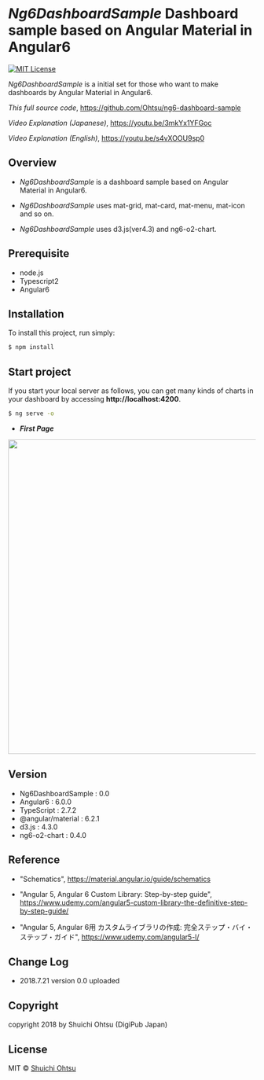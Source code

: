 ﻿
# _Ng6DashboardSample_ Dashboard sample based on Angular Material in Angular6
[![MIT License](http://img.shields.io/badge/license-MIT-blue.svg?style=flat)](LICENSE)


_Ng6DashboardSample_ is a initial set for those who want to make dashboards by Angular Material in Angular6.

_This full source code_,
<https://github.com/Ohtsu/ng6-dashboard-sample>

_Video Explanation (Japanese)_,
<https://youtu.be/3mkYx1YFGoc>

_Video Explanation (English)_,
<https://youtu.be/s4vXOOU9sp0>


## Overview 
   - _Ng6DashboardSample_ is a dashboard sample based on Angular Material in Angular6.

   - _Ng6DashboardSample_ uses mat-grid, mat-card, mat-menu, mat-icon and so on.

   - _Ng6DashboardSample_ uses d3.js(ver4.3) and ng6-o2-chart.
  

## Prerequisite

   - node.js
   - Typescript2
   - Angular6


## Installation

To install this project, run simply:

```bash
$ npm install 
```
## Start project

If you start your local server as follows, you can get many kinds of charts in your dashboard by accessing **http://localhost:4200**.


```bash
$ ng serve -o
```

  - ***First Page*** 

  <img src="https://raw.githubusercontent.com/Ohtsu/images/master/ng6-material/Dashboard03.gif" width= "640" >


## Version

   - Ng6DashboardSample       : 0.0
   - Angular6                   : 6.0.0
   - TypeScript                 : 2.7.2
   - @angular/material          : 6.2.1
   - d3.js          		: 4.3.0
   - ng6-o2-chart          	: 0.4.0
   


## Reference

- "Schematics", 
<https://material.angular.io/guide/schematics>

- "Angular 5, Angular 6 Custom Library: Step-by-step guide", 
<https://www.udemy.com/angular5-custom-library-the-definitive-step-by-step-guide/>


- "Angular 5, Angular 6用 カスタムライブラリの作成: 完全ステップ・バイ・ステップ・ガイド", 
<https://www.udemy.com/angular5-l/>


## Change Log

 - 2018.7.21 version 0.0 uploaded 

## Copyright

copyright 2018 by Shuichi Ohtsu (DigiPub Japan)


## License

MIT © [Shuichi Ohtsu](ohtsu@digipub-net.com)
